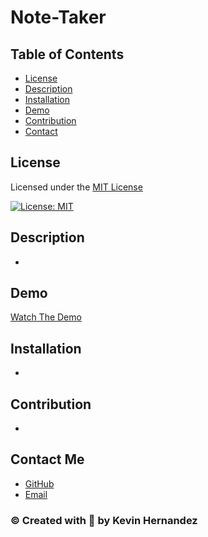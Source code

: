 # Note-Taker

## Table of Contents

- [License](#license)
- [Description](#description)
- [Installation](#installation)
- [Demo](#demo)
- [Contribution](#contribution)
- [Contact](#contact-me)

## License

Licensed under the [MIT License](LICENSE)

[![License: MIT](https://img.shields.io/badge/License-MIT-yellow.svg)](https://opensource.org/licenses/MIT)

## Description

-

## Demo

[Watch The Demo]()

## Installation

-

## Contribution

-

## Contact Me

- [GitHub](https://github.com/Kevin-Hernandez-Garza)
- [Email](mailto:kev.hernandezgarza@gmail.com)

### © Created with 💜 by Kevin Hernandez
